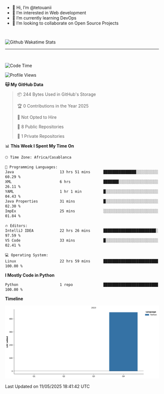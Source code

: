 - 👋 Hi, I’m @tetouanii
- 👀 I’m interested in Web development
- 🌱 I’m currently learning DevOps
- 💞️ I’m looking to collaborate on Open Source Projects

<br/>


![Github Wakatime Stats](https://github-readme-stats.vercel.app/api/wakatime/?username=@walidbosso&layout=compact&&theme=default&link="https://www.github.com/USERNAME/") 

--- 

<br/>


  
<!--START_SECTION:waka-->
![Code Time](http://img.shields.io/badge/Code%20Time-396%20hrs-blue)

![Profile Views](http://img.shields.io/badge/Profile%20Views-0-blue)

**🐱 My GitHub Data** 

> 📦 244 Bytes Used in GitHub's Storage 
 > 
> 🏆 0 Contributions in the Year 2025
 > 
> 🚫 Not Opted to Hire
 > 
> 📜 8 Public Repositories 
 > 
> 🔑 1 Private Repositories 
 > 
📊 **This Week I Spent My Time On** 

```text
🕑︎ Time Zone: Africa/Casablanca

💬 Programming Languages: 
Java                     13 hrs 51 mins      ███████████████░░░░░░░░░░   60.29 % 
XML                      6 hrs               ███████░░░░░░░░░░░░░░░░░░   26.11 % 
YAML                     1 hr 1 min          █░░░░░░░░░░░░░░░░░░░░░░░░   04.43 % 
Java Properties          31 mins             █░░░░░░░░░░░░░░░░░░░░░░░░   02.30 % 
ImpEx                    25 mins             ░░░░░░░░░░░░░░░░░░░░░░░░░   01.84 % 

🔥 Editors: 
IntelliJ IDEA            22 hrs 26 mins      ████████████████████████░   97.59 % 
VS Code                  33 mins             █░░░░░░░░░░░░░░░░░░░░░░░░   02.41 % 

💻 Operating System: 
Linux                    22 hrs 59 mins      █████████████████████████   100.00 % 
```

**I Mostly Code in Python** 

```text
Python                   1 repo              █████████████████████████   100.00 % 
```



**Timeline**

![Lines of Code chart](https://raw.githubusercontent.com/tetouanii/tetouanii/main/assets/bar_graph.png)


 Last Updated on 11/05/2025 18:41:42 UTC
<!--END_SECTION:waka-->
